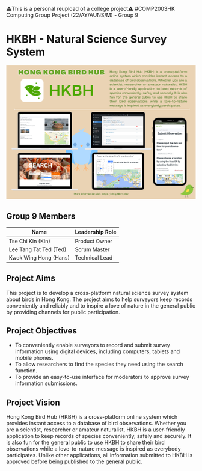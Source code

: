 ⚠️This is a personal reupload of a college project⚠️
#COMP2003HK Computing Group Project (22/AY/AUNS/M) - Group 9
# HKBH - Natural Science Survey System
![alt text](https://github.com/HansKwok2050/HKBH/blob/main/Project%20Docs/poster.png)
## Group 9 Members
| Name  | Leadership Role |
| ----------------- | ----------------- |
| Tse Chi Kin (Kin) | Product Owner   |
| Lee Tang Tat Ted (Ted) | Scrum Master  |
| Kwok Wing Hong (Hans) | Technical Lead  |
## Project Aims
This project is to develop a cross-platform natural science survey system about birds in Hong Kong. The project aims to help surveyors keep records conveniently and reliably and to inspire a love of nature in the general public by providing channels for public participation.
## Project Objectives
- To conveniently enable surveyors to record and submit survey information using digital devices, including computers, tablets and mobile phones.
- To allow researchers to find the species they need using the search function.
- To provide an easy-to-use interface for moderators to approve survey information submissions.
## Project Vision
Hong Kong Bird Hub (HKBH) is a cross-platform online system which provides instant access to a database of bird observations. Whether you are a scientist, researcher or amateur naturalist, HKBH is a user-friendly application to keep records of species conveniently, safely and securely. It is also fun for the general public to use HKBH to share their bird observations while a love-to-nature message is inspired as everybody participates. Unlike other applications, all information submitted to HKBH is approved before being published to the general public.
